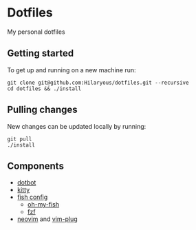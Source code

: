 # Dotfiles

My personal dotfiles

## Getting started

To get up and running on a new machine run:

```
git clone git@github.com:Hilaryous/dotfiles.git --recursive
cd dotfiles && ./install
```

## Pulling changes
New changes can be updated locally by running:

```
git pull
./install
```

## Components

- [dotbot](https://github.com/anishathalye/dotbot)
- [kitty](https://sw.kovidgoyal.net/kitty)
- [fish config](https://fishshell.com/)
    - [oh-my-fish](https://github.com/oh-my-fish/oh-my-fish)
    - [fzf](https://github.com/junegunn/fzf)
- [neovim](https://github.com/neovim/neovim) and [vim-plug](https://github.com/junegunn/vim-plug)



